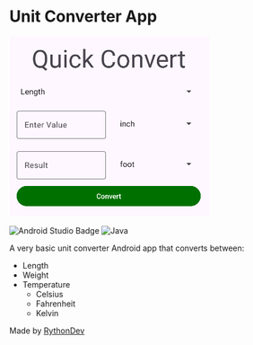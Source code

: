 # Unit Converter App

![Preview](images/preview.png)

![Android Studio Badge](https://img.shields.io/badge/Android%20Studio-3DDC84?logo=androidstudio&logoColor=fff&style=for-the-badge)
![Java](https://img.shields.io/badge/java-%23ED8B00.svg?style=for-the-badge&logo=openjdk&logoColor=white)

A very basic unit converter Android app that converts between:
- Length
- Weight
- Temperature
  - Celsius
  - Fahrenheit
  - Kelvin

Made by [RythonDev](https://rython.dev/)